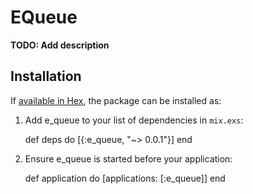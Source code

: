 # EQueue

**TODO: Add description**

## Installation

If [available in Hex](https://hex.pm/docs/publish), the package can be installed as:

  1. Add e_queue to your list of dependencies in `mix.exs`:

        def deps do
          [{:e_queue, "~> 0.0.1"}]
        end

  2. Ensure e_queue is started before your application:

        def application do
          [applications: [:e_queue]]
        end
